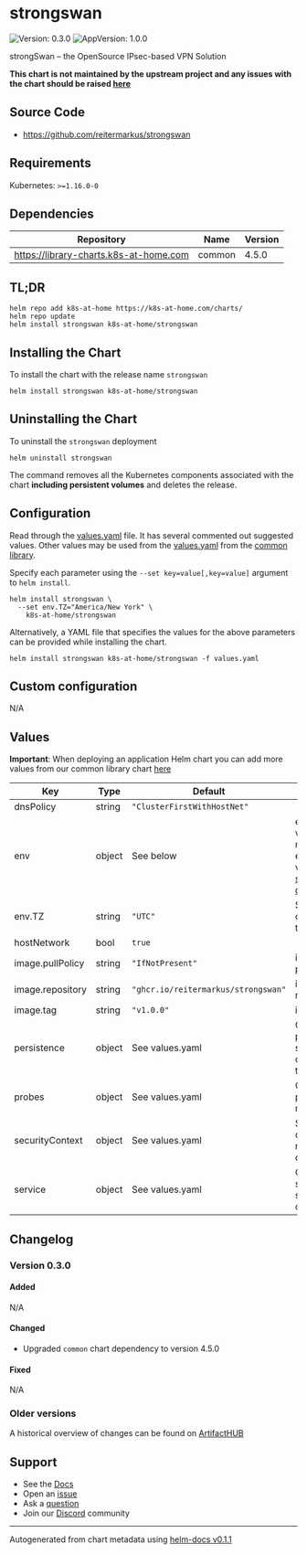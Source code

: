 # strongswan

![Version: 0.3.0](https://img.shields.io/badge/Version-0.3.0-informational?style=flat-square) ![AppVersion: 1.0.0](https://img.shields.io/badge/AppVersion-1.0.0-informational?style=flat-square)

strongSwan – the OpenSource IPsec-based VPN Solution

**This chart is not maintained by the upstream project and any issues with the chart should be raised [here](https://github.com/k8s-at-home/charts/issues/new/choose)**

## Source Code

* <https://github.com/reitermarkus/strongswan>

## Requirements

Kubernetes: `>=1.16.0-0`

## Dependencies

| Repository | Name | Version |
|------------|------|---------|
| https://library-charts.k8s-at-home.com | common | 4.5.0 |

## TL;DR

```console
helm repo add k8s-at-home https://k8s-at-home.com/charts/
helm repo update
helm install strongswan k8s-at-home/strongswan
```

## Installing the Chart

To install the chart with the release name `strongswan`

```console
helm install strongswan k8s-at-home/strongswan
```

## Uninstalling the Chart

To uninstall the `strongswan` deployment

```console
helm uninstall strongswan
```

The command removes all the Kubernetes components associated with the chart **including persistent volumes** and deletes the release.

## Configuration

Read through the [values.yaml](./values.yaml) file. It has several commented out suggested values.
Other values may be used from the [values.yaml](https://github.com/k8s-at-home/library-charts/tree/main/charts/stable/common/values.yaml) from the [common library](https://github.com/k8s-at-home/library-charts/tree/main/charts/stable/common).

Specify each parameter using the `--set key=value[,key=value]` argument to `helm install`.

```console
helm install strongswan \
  --set env.TZ="America/New York" \
    k8s-at-home/strongswan
```

Alternatively, a YAML file that specifies the values for the above parameters can be provided while installing the chart.

```console
helm install strongswan k8s-at-home/strongswan -f values.yaml
```

## Custom configuration

N/A

## Values

**Important**: When deploying an application Helm chart you can add more values from our common library chart [here](https://github.com/k8s-at-home/library-charts/tree/main/charts/stable/common)

| Key | Type | Default | Description |
|-----|------|---------|-------------|
| dnsPolicy | string | `"ClusterFirstWithHostNet"` |  |
| env | object | See below | environment variables. See more environment variables in the [strongswan documentation](https://github.com/reitermarkus/strongswan). |
| env.TZ | string | `"UTC"` | Set the container timezone |
| hostNetwork | bool | `true` |  |
| image.pullPolicy | string | `"IfNotPresent"` | image pull policy |
| image.repository | string | `"ghcr.io/reitermarkus/strongswan"` | image repository |
| image.tag | string | `"v1.0.0"` | image tag |
| persistence | object | See values.yaml | Configure persistence settings for the chart under this key. |
| probes | object | See values.yaml | Configures the probes for the main Pod. |
| securityContext | object | See values.yaml | Security contexts required for container. |
| service | object | See values.yaml | Configures service settings for the chart. |

## Changelog

### Version 0.3.0

#### Added

N/A

#### Changed

* Upgraded `common` chart dependency to version 4.5.0

#### Fixed

N/A

### Older versions

A historical overview of changes can be found on [ArtifactHUB](https://artifacthub.io/packages/helm/k8s-at-home/strongswan?modal=changelog)

## Support

- See the [Docs](https://docs.k8s-at-home.com/our-helm-charts/getting-started/)
- Open an [issue](https://github.com/k8s-at-home/charts/issues/new/choose)
- Ask a [question](https://github.com/k8s-at-home/organization/discussions)
- Join our [Discord](https://discord.gg/sTMX7Vh) community

----------------------------------------------
Autogenerated from chart metadata using [helm-docs v0.1.1](https://github.com/k8s-at-home/helm-docs/releases/v0.1.1)
